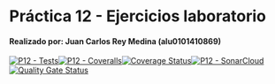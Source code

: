 # Práctica 12 - Ejercicios laboratorio
#### Realizado por: Juan Carlos Rey Medina (alu0101410869)

[![P12 - Tests](https://github.com/JuanCarlosRey/DSI-laboratorio12-PE103-JuanCarlosRey/actions/workflows/tests.yml/badge.svg?branch=main)](https://github.com/JuanCarlosRey/DSI-laboratorio12-PE103-JuanCarlosRey/actions/workflows/tests.yml)[![P12 - Coveralls](https://github.com/JuanCarlosRey/DSI-laboratorio12-PE103-JuanCarlosRey/actions/workflows/coveralls.yml/badge.svg?branch=main)](https://github.com/JuanCarlosRey/DSI-laboratorio12-PE103-JuanCarlosRey/actions/workflows/coveralls.yml)[![Coverage Status](https://coveralls.io/repos/github/JuanCarlosRey/DSI-laboratorio12-PE103-JuanCarlosRey/badge.svg?branch=main)](https://coveralls.io/github/JuanCarlosRey/DSI-laboratorio12-PE103-JuanCarlosRey?branch=main)[![P12 - SonarCloud](https://github.com/JuanCarlosRey/DSI-laboratorio12-PE103-JuanCarlosRey/actions/workflows/sonar.yml/badge.svg?branch=main)](https://github.com/JuanCarlosRey/DSI-laboratorio12-PE103-JuanCarlosRey/actions/workflows/sonar.yml)[![Quality Gate Status](https://sonarcloud.io/api/project_badges/measure?project=JuanCarlosRey_DSI-laboratorio12-PE103-JuanCarlosRey&metric=alert_status)](https://sonarcloud.io/summary/new_code?id=JuanCarlosRey_DSI-laboratorio12-PE103-JuanCarlosRey)
